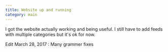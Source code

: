 ```yaml
---
title: Website up and running
category: main
---
```

I got the website actually working and being useful. I still have to add feeds with multiple categories but it's ok for now.

Edit March 28, 2017 : Many grammer fixes